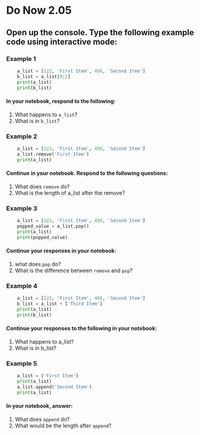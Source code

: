 # Do Now 2.05

##  Open up the console. Type the following example code using interactive mode:

### Example 1

```python
    a_list = [123, 'First Item', 456, 'Second Item']
    b_list = a_list[0:2]
    print(a_list)
    print(b_list)
```

#### In your notebook, respond to the following:

1. What happens to `a_list`?
2. What is in `b_list`?

### Example 2

```python
    a_list = [123, 'First Item', 456, 'Second Item']
    a_list.remove('First Item')
    print(a_list)
```

#### Continue in your notebook. Respond to the following questions:

1. What does `remove` do?
2. What is the length of a_list after the remove?

### Example 3

```python
    a_list = [123, 'First Item', 456, 'Second Item']
    popped_value = a_list.pop()
    print(a_list)
    print(popped_value)
```

#### Continue your responses in your notebook:

1. what does `pop` do?
2. What is the difference between `remove` and `pop`?

### Example 4

```python
    a_list = [123, 'First Item', 456, 'Second Item']
    b_list = a_list + ['Third Item']
    print(a_list)
    print(b_list)
```

#### Continue your responses to the following in your notebook:

1. What happens to a_list?
2. What is in b_list?

### Example 5

```python
    a_list = ['First Item']
    print(a_list)
    a_list.append('Second Item')
    print(a_list)
```

#### In your notebook, answer:

1. What does `append` do?
2. What would be the length after `append`?
